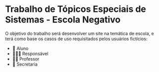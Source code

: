 # Trabalho de Tópicos Especiais de Sistemas - Escola Negativo

O objetivo do trabalho será desenvolver um site na temática de escola, e terá como base os casos de uso requisitados pelos usuários fictícios:
- 🧒  Aluno
- 👨‍👩‍👦  Responsável
- 👨‍🏫  Professor
- 🏫  Secretaria
